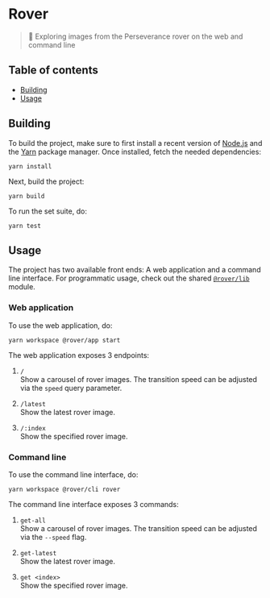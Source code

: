 # Rover

> :rocket: Exploring images from the Perseverance rover on the web and command line

## Table of contents

- [Building](#building)
- [Usage](#usage)

## Building

To build the project, make sure to first install a recent version of [Node.js](https://nodejs.org/en/) and the [Yarn](https://yarnpkg.com) package manager. Once installed, fetch the needed dependencies:

```console
yarn install
```

Next, build the project:

```console
yarn build
```

To run the set suite, do:

```console
yarn test
```

## Usage

The project has two available front ends: A web application and a command line interface. For programmatic usage, check out the shared [`@rover/lib`](docs/modules/_rover_lib.md) module.

### Web application

To use the web application, do:

```console
yarn workspace @rover/app start
```

The web application exposes 3 endpoints:

1.  `/`  
    Show a carousel of rover images. The transition speed can be adjusted via the `speed` query parameter.

2.  `/latest`  
    Show the latest rover image.

3.  `/:index`  
    Show the specified rover image.

### Command line

To use the command line interface, do:

```console
yarn workspace @rover/cli rover
```

The command line interface exposes 3 commands:

1.  `get-all`  
    Show a carousel of rover images. The transition speed can be adjusted via the `--speed` flag.

2.  `get-latest`  
    Show the latest rover image.

3.  `get <index>`  
    Show the specified rover image.
